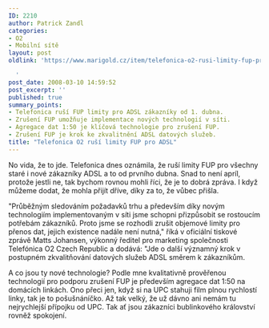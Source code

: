```yaml
---
ID: 2210
author: Patrick Zandl
categories:
- O2
- Mobilní sítě
layout: post
oldlink: 'https://www.marigold.cz/item/telefonica-o2-rusi-limity-fup-pro-adsl

  '
post_date: 2008-03-10 14:59:52
post_excerpt: ''
published: true
summary_points:
- Telefonica ruší FUP limity pro ADSL zákazníky od 1. dubna.
- Zrušení FUP umožňuje implementace nových technologií v síti.
- Agregace dat 1:50 je klíčová technologie pro zrušení FUP.
- Zrušení FUP je krok ke zkvalitnění ADSL datových služeb.
title: "Telefonica O2 ruší limity FUP pro ADSL"
---
```


No vida, že to jde. Telefonica dnes oznámila, že ruší limity FUP pro všechny staré i nové zákazníky ADSL a to od prvního dubna. Snad to není apríl, protože jestli ne, tak bychom rovnou mohli říci, že je to dobrá zpráva. I když můžeme dodat, že mohla přijít dříve, díky za to, že vůbec přišla. 

"Průběžným sledováním požadavků trhu a především díky novým technologiím implementovaným v síti jsme schopni přizpůsobit se rostoucím potřebám zákazníků. Proto jsme se rozhodli zrušit objemové limity pro přenos dat, jejich existence nadále není nutná," říká v oficiální tiskové zprávě Matts Johansen, výkonný ředitel pro marketing společnosti Telefónica O2 Czech Republic a dodává: "Jde o další významný krok v postupném zkvalitňování datových služeb ADSL směrem k zákazníkům. 

A co jsou ty nové technologie? Podle mne kvalitativně prověřenou technologií pro podporu zrušení FUP je především agregace dat 1:50 na domácích linkách. Ono přeci jen, když si na UPC stahuji film plnou rychlostí linky, tak je to pošušnáníčko. Až tak velký, že už dávno ani nemám tu nejrychlejší přípojku od UPC. Tak ať jsou zákazníci bublinkového království rovněž spokojení.
